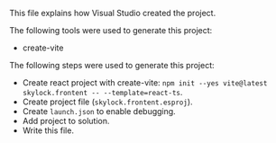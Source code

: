 This file explains how Visual Studio created the project.

The following tools were used to generate this project:
- create-vite

The following steps were used to generate this project:
- Create react project with create-vite: `npm init --yes vite@latest skylock.frontent -- --template=react-ts`.
- Create project file (`skylock.frontent.esproj`).
- Create `launch.json` to enable debugging.
- Add project to solution.
- Write this file.
